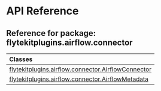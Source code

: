# API Reference

## Reference for package: flytekitplugins.airflow.connector

| Classes  |
| :------------- |
| [flytekitplugins.airflow.connector.AirflowConnector](flytekitplugins_airflow_connector_airflowconnector) |
| [flytekitplugins.airflow.connector.AirflowMetadata](flytekitplugins_airflow_connector_airflowmetadata) |
